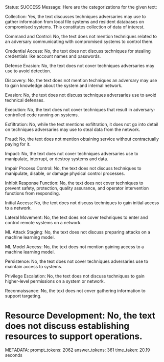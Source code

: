 Status: SUCCESS
Message:  Here are the categorizations for the given text:

Collection: Yes, the text discusses techniques adversaries may use to gather information from local file systems and resident databases on compromised systems. This constitutes collection of data of interest.

Command and Control: No, the text does not mention techniques related to an adversary communicating with compromised systems to control them.

Credential Access: No, the text does not discuss techniques for stealing credentials like account names and passwords.

Defense Evasion: No, the text does not cover techniques adversaries may use to avoid detection.

Discovery: No, the text does not mention techniques an adversary may use to gain knowledge about the system and internal network.

Evasion: No, the text does not discuss techniques adversaries use to avoid technical defenses.

Execution: No, the text does not cover techniques that result in adversary-controlled code running on systems.

Exfiltration: No, while the text mentions exfiltration, it does not go into detail on techniques adversaries may use to steal data from the network.

Fraud: No, the text does not mention obtaining service without contractually paying for it.

Impact: No, the text does not cover techniques adversaries use to manipulate, interrupt, or destroy systems and data. 

Impair Process Control: No, the text does not discuss techniques to manipulate, disable, or damage physical control processes.

Inhibit Response Function: No, the text does not cover techniques to prevent safety, protection, quality assurance, and operator intervention functions from responding.  

Initial Access: No, the text does not discuss techniques to gain initial access to a network.

Lateral Movement: No, the text does not cover techniques to enter and control remote systems on a network.

ML Attack Staging: No, the text does not discuss preparing attacks on a machine learning model.  

ML Model Access: No, the text does not mention gaining access to a machine learning model.

Persistence: No, the text does not cover techniques adversaries use to maintain access to systems.

Privilege Escalation: No, the text does not discuss techniques to gain higher-level permissions on a system or network.

Reconnaissance: No, the text does not cover gathering information to support targeting.

Resource Development: No, the text does not discuss establishing resources to support operations.
================================================================================
METADATA:
prompt_tokens: 2062
answer_tokens: 361
time_taken: 20.19 seconds
